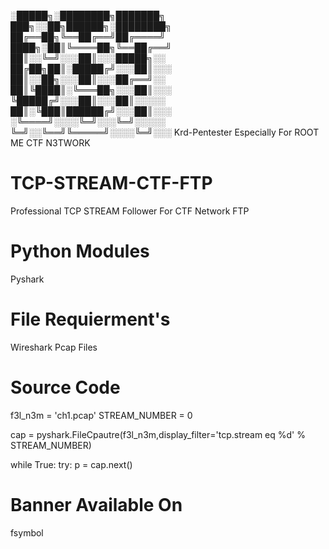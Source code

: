 

░█████╗░████████╗███████╗  ███╗░░██╗██████╗░████████╗
██╔══██╗╚══██╔══╝██╔════╝  ████╗░██║╚════██╗╚══██╔══╝
██║░░╚═╝░░░██║░░░█████╗░░  ██╔██╗██║░█████╔╝░░░██║░░░
██║░░██╗░░░██║░░░██╔══╝░░  ██║╚████║░╚═══██╗░░░██║░░░
╚█████╔╝░░░██║░░░██║░░░░░  ██║░╚███║██████╔╝░░░██║░░░
░╚════╝░░░░╚═╝░░░╚═╝░░░░░  ╚═╝░░╚══╝╚═════╝░░░░╚═╝░░░
Krd-Pentester
Especially For ROOT ME CTF N3TWORK




# TCP-STREAM-CTF-FTP
Professional TCP STREAM Follower For CTF Network FTP 



# Python Modules 

Pyshark


# File Requierment's

Wireshark Pcap Files


# Source Code 

f3l_n3m = 'ch1.pcap'
STREAM_NUMBER = 0

cap = pyshark.FileCpautre(f3l_n3m,display_filter='tcp.stream eq %d' % STREAM_NUMBER)

while True:
    try:
        p = cap.next()
    
# Banner Available On 

fsymbol 
